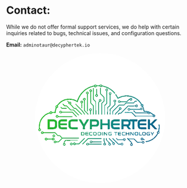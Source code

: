 
Contact:
========

While we do not offer formal support services, we do help with certain inquiries related to bugs, technical issues, and configuration questions. 

**Email:** `adminotaur@decyphertek.io`

<p align="center">
    <a href="https://decyphertek.io/" target="_blank" title="Decyphertek.io">
        <img src="https://github.com/decyphertek-io/configs/raw/main/Logos/decyphertek-clear-logo-512x512.png" 
             alt="Decyphertek.io" 
             width="350" 
             height="350" 
             style="border-radius: 50%; object-fit: cover;">
    </a>
</p>
  

